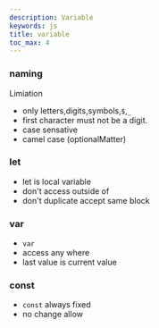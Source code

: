 ```yaml
---
description: Variable
keywords: js
title: variable
toc_max: 4
---
```


### naming

Limiation

* only letters,digits,symbols,`$`,`_`
* first character must not be a digit.
* case sensative
* camel case (optionalMatter)


### let

* let is local variable
* don't access outside of
* don't duplicate accept same block

### var

* `var`
* access any where
* last value is current value


### const

* `const` always fixed
* no change allow
